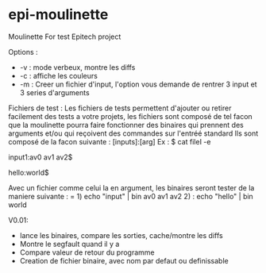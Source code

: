# epi-moulinette
Moulinette For test Epitech project

Options :
  - -v : mode verbeux, montre les diffs
  - -c : affiche les couleurs
  - -m : Creer un fichier d'input, l'option vous demande de rentrer 3 input et 3 series d'arguments
  
  
Fichiers de test :
  Les fichiers de tests permettent d'ajouter ou retirer facilement des tests a votre projets, les fichiers sont composé de tel facon que
  la moulinette pourra faire fonctionner des binaires qui prennent des arguments et/ou qui reçoivent des commandes sur l'entréé standard
  Ils sont composé de la facon suivante :
  [inputs]:[arg]
  Ex : 
  $ cat fileI -e
  
  input1:av0 av1 av2$
  
  hello:world$
  
  Avec un fichier comme celui la en argument, les binaires seront tester de la maniere suivante : =
    1) echo "input" | bin av0 av1 av2
    2) : echo "hello" | bin world
    
    
 V0.01:
  - lance les binaires, compare les sorties, cache/montre les diffs
  - Montre le segfault quand il y a 
  - Compare valeur de retour du programme
  - Creation de fichier binaire, avec nom par defaut ou definissable
  
